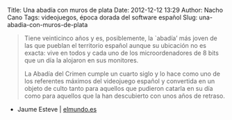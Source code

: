 Title: Una abadía con muros de plata
Date: 2012-12-12 13:29
Author: Nacho Cano
Tags: videojuegos, época dorada del software español
Slug: una-abadia-con-muros-de-plata

> Tiene veinticinco años y es, posiblemente, la `abadía’ más joven de
> las que pueblan el territorio español aunque su ubicación no es
> exacta: vive en todos y cada uno de los microordenadores de 8 bits que
> un día la alojaron en sus monitores.
>
> La Abadía del Crimen cumple un cuarto siglo y lo hace como uno de los
> referentes máximos del videojuego español y convertida en un objeto de
> culto tanto para aquellos que pudieron catarla en su día como para
> aquellos que la han descubierto con unos años de retraso.

- Jaume Esteve | [elmundo.es][]

  [elmundo.es]: http://www.elmundo.es/elmundo/2012/11/08/navegante/1352376785.html
    "Una abadía con muros de plata"
